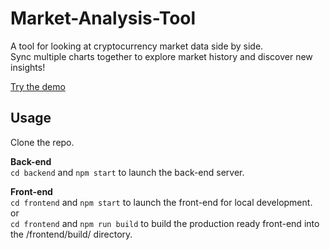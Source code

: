 # Market-Analysis-Tool
A tool for looking at cryptocurrency market data side by side.  
Sync multiple charts together to explore market history and discover new insights!

[Try the demo](http://michja.com/demo/market-analysis-tool/)

## Usage
Clone the repo.  
  
**Back-end**  
`cd backend` and `npm start` to launch the back-end server.  
  
**Front-end**  
`cd frontend` and `npm start` to launch the front-end for local development.  
or  
`cd frontend` and `npm run build` to build the production ready front-end into the /frontend/build/ directory.
